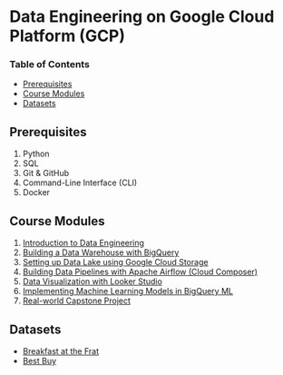 # Data Engineering on Google Cloud Platform (GCP)

### Table of Contents

* [Prerequisites](#prerequisites)
* [Course Modules](#course-modules)
* [Datasets](#datasets)

## Prerequisites

1. Python
1. SQL
1. Git & GitHub
1. Command-Line Interface (CLI)
1. Docker

## Course Modules

1. [Introduction to Data Engineering](01-introduction-to-data-engineering)
1. [Building a Data Warehouse with BigQuery](02-building-a-data-warehouse-with-bigquery)
1. [Setting up Data Lake using Google Cloud Storage](03-setting-up-data-lake-using-google-cloud-storage)
1. [Building Data Pipelines with Apache Airflow (Cloud Composer)](04-building-data-pipelines-with-apache-airflow-cloud-composer)
1. [Data Visualization with Looker Studio](05-data-visualization-with-looker-studio)
1. [Implementing Machine Learning Models in BigQuery ML](06-implementing-machine-learning-models-in-bigquery-ml)
1. [Real-world Capstone Project](07-real-world-capstone-project)

## Datasets

* [Breakfast at the Frat](https://github.com/zkan/open-data/tree/main/breakfast-at-the-frat)
* [Best Buy](https://github.com/zkan/open-data/tree/main/best-buy-apis)
